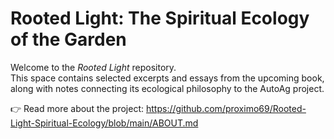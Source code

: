 # Rooted Light: The Spiritual Ecology of the Garden

Welcome to the *Rooted Light* repository.  
This space contains selected excerpts and essays from the upcoming book, 
along with notes connecting its ecological philosophy to the AutoAg project.

👉 Read more about the project:
https://github.com/proximo69/Rooted-Light-Spiritual-Ecology/blob/main/ABOUT.md
